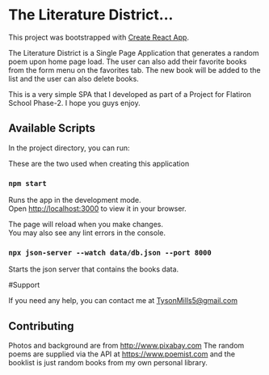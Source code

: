 # The Literature District...

This project was bootstrapped with [Create React App](https://github.com/facebook/create-react-app).

The Literature District is a Single Page Application that generates a random poem upon home page load. The user can also add their favorite books from the form menu on the favorites tab. 
The new book will be added to the list and the user can also delete books. 

This is a very simple SPA that I developed as part of a Project for Flatiron School Phase-2. I hope you guys enjoy.

## Available Scripts

In the project directory, you can run:

These are the two used when creating this application 

### `npm start`

Runs the app in the development mode.\
Open [http://localhost:3000](http://localhost:3000) to view it in your browser.

The page will reload when you make changes.\
You may also see any lint errors in the console.

### `npx json-server --watch data/db.json --port 8000`

Starts the json server that contains the books data.

#Support

If you need any help, you can contact me at TysonMills5@gmail.com

## Contributing

Photos and background are from http://www.pixabay.com
The random poems are supplied via the API at https://www.poemist.com and the booklist is just random books from my own personal library.